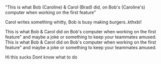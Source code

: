 "This is what Bob (Caroline) & Carol (Brad) did, on Bob's (Caroline's) computer when working on the first feature" 

Carol writes something whitty, Bob is busy making burgers..kthxbi!
 

This is what Bob & Carol did on Bob's computer when working on the first feature" and maybe a joke or something to keep your teammates amused.
This is what Bob & Carol did on Bob's computer when working on the first feature" and maybe a joke or something to keep your teammates amused.

Hi this sucks
Dont know what to do